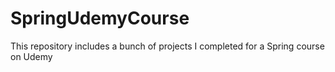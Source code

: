 # SpringUdemyCourse
This repository includes a bunch of projects I completed for a Spring course on Udemy
